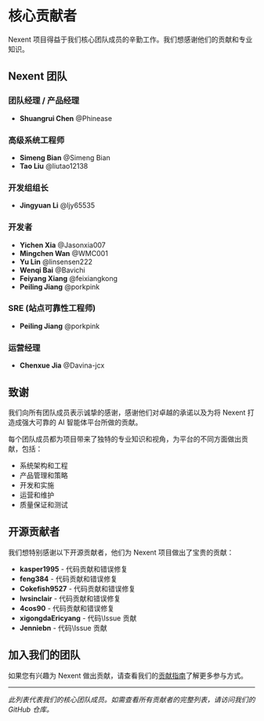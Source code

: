 # 核心贡献者

Nexent 项目得益于我们核心团队成员的辛勤工作。我们想感谢他们的贡献和专业知识。

## Nexent 团队

### 团队经理 / 产品经理
- **Shuangrui Chen** @Phinease

### 高级系统工程师
- **Simeng Bian** @Simeng Bian
- **Tao Liu** @liutao12138

### 开发组组长
- **Jingyuan Li** @ljy65535

### 开发者
- **Yichen Xia** @Jasonxia007
- **Mingchen Wan** @WMC001
- **Yu Lin** @linsensen222
- **Wenqi Bai** @Bavichi
- **Feiyang Xiang** @feixiangkong
- **Peiling Jiang** @porkpink

### SRE (站点可靠性工程师)
- **Peiling Jiang** @porkpink

### 运营经理
- **Chenxue Jia** @Davina-jcx

## 致谢

我们向所有团队成员表示诚挚的感谢，感谢他们对卓越的承诺以及为将 Nexent 打造成强大可靠的 AI 智能体平台所做的贡献。

每个团队成员都为项目带来了独特的专业知识和视角，为平台的不同方面做出贡献，包括：

- 系统架构和工程
- 产品管理和策略
- 开发和实施
- 运营和维护
- 质量保证和测试

## 开源贡献者

我们想特别感谢以下开源贡献者，他们为 Nexent 项目做出了宝贵的贡献：

- **kasper1995** - 代码贡献和错误修复
- **feng384** - 代码贡献和错误修复
- **Cokefish9527** - 代码贡献和错误修复
- **lwsinclair** - 代码贡献和错误修复
- **4cos90** - 代码贡献和错误修复
- **xigongdaEricyang** - 代码\Issue 贡献
- **Jenniebn** - 代码\Issue 贡献

## 加入我们的团队

如果您有兴趣为 Nexent 做出贡献，请查看我们的[贡献指南](/zh/contributing)了解更多参与方式。

---

*此列表代表我们的核心团队成员。如需查看所有贡献者的完整列表，请访问我们的 GitHub 仓库。* 